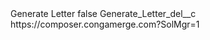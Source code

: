 <?xml version="1.0" encoding="UTF-8"?>
<CustomMetadata xmlns="http://soap.sforce.com/2006/04/metadata" xmlns:xsi="http://www.w3.org/2001/XMLSchema-instance" xmlns:xsd="http://www.w3.org/2001/XMLSchema">
    <label>Generate Letter</label>
    <protected>false</protected>
    <values>
        <field>Generate_Letter_del__c</field>
        <value xsi:type="xsd:string">https://composer.congamerge.com?SolMgr=1</value>
    </values>
</CustomMetadata>
